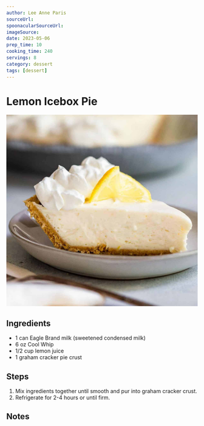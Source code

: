```yaml
---
author: Lee Anne Paris
sourceUrl: 
spoonacularSourceUrl: 
imageSource:
date: 2023-05-06
prep_time: 10
cooking_time: 240
servings: 8
category: dessert
tags: [dessert]
---
```

# Lemon Icebox Pie

![Image of Lemon Icebox Pie](../img/lemon-icebox-pie.jpeg)

## Ingredients
- 1 can Eagle Brand milk (sweetened condensed milk)
- 6 oz Cool Whip
- 1/2 cup lemon juice
- 1 graham cracker pie crust


## Steps
1. Mix ingredients together until smooth and pur into graham cracker crust.
2. Refrigerate for 2-4 hours or until firm.

## Notes